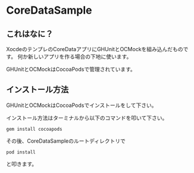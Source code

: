 # CoreDataSample

## これはなに？

XocdeのテンプレのCoreDataアプリにGHUnitとOCMockを組み込んだものです。
何か新しいアプリを作る場合の下地に使います。

GHUnitとOCMockはCocoaPodsで管理されています。

## インストール方法

GHUnitとOCMockはCocoaPodsでインストールをして下さい。

インストール方法はターミナルから以下のコマンドを叩いて下さい。

```
gem install cocoapods
```

その後、CoreDataSampleのルートディレクトリで

```
pod install
```

と叩きます。
